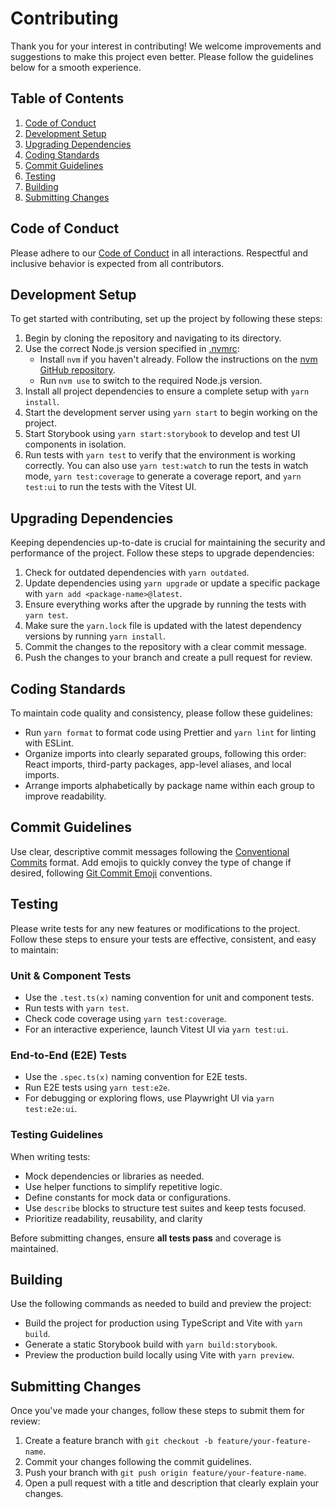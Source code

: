 # Contributing

Thank you for your interest in contributing! We welcome improvements and suggestions to make this project even better. Please follow the guidelines below for a smooth experience.

## Table of Contents

1. [Code of Conduct](#code-of-conduct)
2. [Development Setup](#development-setup)
3. [Upgrading Dependencies](#upgrading-dependencies)
4. [Coding Standards](#coding-standards)
5. [Commit Guidelines](#commit-guidelines)
6. [Testing](#testing)
7. [Building](#building)
8. [Submitting Changes](#submitting-changes)

## Code of Conduct

Please adhere to our [Code of Conduct](./CODE_OF_CONDUCT.md) in all interactions. Respectful and inclusive behavior is expected from all contributors.

## Development Setup

To get started with contributing, set up the project by following these steps:

1. Begin by cloning the repository and navigating to its directory.
2. Use the correct Node.js version specified in [.nvmrc](.nvmrc):
   - Install `nvm` if you haven't already. Follow the instructions on the [nvm GitHub repository](https://github.com/nvm-sh/nvm).
   - Run `nvm use` to switch to the required Node.js version.
3. Install all project dependencies to ensure a complete setup with `yarn install`.
4. Start the development server using `yarn start` to begin working on the project.
5. Start Storybook using `yarn start:storybook` to develop and test UI components in isolation.
6. Run tests with `yarn test` to verify that the environment is working correctly. You can also use `yarn test:watch` to run the tests in watch mode, `yarn test:coverage` to generate a coverage report, and `yarn test:ui` to run the tests with the Vitest UI.

## Upgrading Dependencies

Keeping dependencies up-to-date is crucial for maintaining the security and performance of the project. Follow these steps to upgrade dependencies:

1. Check for outdated dependencies with `yarn outdated`.
2. Update dependencies using `yarn upgrade` or update a specific package with `yarn add <package-name>@latest`.
3. Ensure everything works after the upgrade by running the tests with `yarn test`.
4. Make sure the `yarn.lock` file is updated with the latest dependency versions by running `yarn install`.
5. Commit the changes to the repository with a clear commit message.
6. Push the changes to your branch and create a pull request for review.

## Coding Standards

To maintain code quality and consistency, please follow these guidelines:

- Run `yarn format` to format code using Prettier and `yarn lint` for linting with ESLint.
- Organize imports into clearly separated groups, following this order: React imports, third-party packages, app-level aliases, and local imports.
- Arrange imports alphabetically by package name within each group to improve readability.

## Commit Guidelines

Use clear, descriptive commit messages following the [Conventional Commits](https://www.conventionalcommits.org/) format. Add emojis to quickly convey the type of change if desired, following [Git Commit Emoji](https://dev.andrewdyer.rocks/git-commit-emoji) conventions.

## Testing

Please write tests for any new features or modifications to the project. Follow these steps to ensure your tests are effective, consistent, and easy to maintain:

### Unit & Component Tests

- Use the `.test.ts(x)` naming convention for unit and component tests.
- Run tests with `yarn test`.
- Check code coverage using `yarn test:coverage`.
- For an interactive experience, launch Vitest UI via `yarn test:ui`.

### End-to-End (E2E) Tests

- Use the `.spec.ts(x)` naming convention for E2E tests.
- Run E2E tests using `yarn test:e2e`.
- For debugging or exploring flows, use Playwright UI via `yarn test:e2e:ui`.

### Testing Guidelines

When writing tests:

- Mock dependencies or libraries as needed.
- Use helper functions to simplify repetitive logic.
- Define constants for mock data or configurations.
- Use `describe` blocks to structure test suites and keep tests focused.
- Prioritize readability, reusability, and clarity

Before submitting changes, ensure **all tests pass** and coverage is maintained.

## Building

Use the following commands as needed to build and preview the project:

- Build the project for production using TypeScript and Vite with `yarn build`.
- Generate a static Storybook build with `yarn build:storybook`.
- Preview the production build locally using Vite with `yarn preview`.

## Submitting Changes

Once you've made your changes, follow these steps to submit them for review:

1. Create a feature branch with `git checkout -b feature/your-feature-name`.
2. Commit your changes following the commit guidelines.
3. Push your branch with `git push origin feature/your-feature-name`.
4. Open a pull request with a title and description that clearly explain your changes.
